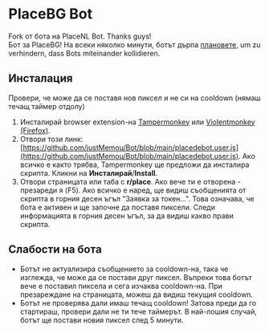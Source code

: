 # PlaceBG Bot
Fork от бота на PlaceNL Bot. Thanks guys!  
Бот за PlaceBG! На всеки няколко минути, ботът дърпа [плановете](https://github.com/placeDE/pixel), um zu verhindern, dass Bots miteinander kollidieren.

## Инсталация

Провери, че може да се поставя нов пиксел и не си на cooldown (нямаш течащ таймер отдолу)

1. Инсталирай browser extension-на [Tampermonkey](https://www.tampermonkey.net/) или [Violentmonkey (Firefox)](https://addons.mozilla.org/en-US/firefox/addon/violentmonkey/).
2. Отвори този линк: [https://github.com/justMemou/Bot/blob/main/placedebot.user.js](https://github.com/justMemou/Bot/blob/main/placedebot.user.js). Ако всичко е както трябва, Tampermonkey ще предложи да инсталира скрипта. Кликни на **Инсталирай**/**Install**.
3. Отвори страницата или таба с **r/place**. Ако вече ти е отворена - презареди я (F5). Ако всичко е наред, ще видиш съобщенията от скрипта в горния десен ъгъл "Заявка за токен...". Това означава, че бота е активен и ще започне да поставя пиксели. Следи информацията в горния десен ъгъл, за да видиш какво прави скрипта.

## Слабости на бота

- Ботът не актуализира съобщението за cooldown-на, така че изглежда, че може да се постави друг пиксел. Въпреки това ботът вече е поставил пиксела и сега изчаква cooldown-на. При презареждане на страницата, можеш да видиш текущия cooldown.
- Ботът не проверява дали имаш течащ cooldown! Затова преди да го стартираш, провери дали не ти тече таймерът. В най-лошия случай, ботът ще постави новия пиксел след 5 минути.